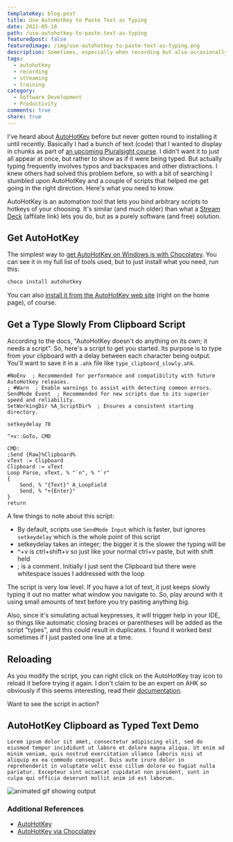 ```yaml
---
templateKey: blog-post
title: Use AutoHotKey to Paste Text as Typing
date: 2021-05-18
path: /use-autohotkey-to-paste-text-as-typing
featuredpost: false
featuredimage: /img/use-autohotkey-to-paste-text-as-typing.png
description: Sometimes, especially when recording but also occasionally to get around website password-paste-protections, it's helpful to paste from your clipboard and have the text appear with a delay between each character as if it were being typed. The free AutoHotKey tool and a custom script will solve this for you.
tags:
  - autohotkey
  - recording
  - streaming
  - training
category:
  - Software Development
  - Productivity
comments: true
share: true
---
```


I've heard about [AutoHotKey](https://www.autohotkey.com/) before but never gotten round to installing it until recently. Basically I had a bunch of text (code) that I wanted to display in chunks as part of [an upcoming Pluralsight course](https://www.pluralsight.com/authors/steve-smith). I didn't want it to just all appear at once, but rather to show as if it were being typed. But actually typing frequently involves typos and backspaces and other distractions. I knew others had solved this problem before, so with a bit of searching I stumbled upon AutoHotKey and a couple of scripts that helped me get going in the right direction. Here's what you need to know.

AutoHotKey is an automation tool that lets you bind arbitrary scripts to hotkeys of your choosing. It's similar (and much older) than what a [Stream Deck](https://amzn.to/3v4ojjQ) (affilate link) lets you do, but as a purely software (and free) solution.

## Get AutoHotKey

The simplest way to [get AutoHotKey on Windows is with Chocolatey](https://community.chocolatey.org/packages/autohotkey). You can see it in my full list of tools used, but to just install what you need, run this:

```powershell
choco install autohotkey
```

You can also [install it from the AutoHotKey web site](https://www.autohotkey.com/) (right on the home page), of course.

## Get a Type Slowly From Clipboard Script

According to the docs, "AutoHotKey doesn't do anything on its own; it needs a script". So, here's a script to get you started. Its purpose is to type from your clipboard with a delay between each character being output. You'll want to save it in a `.ahk` file like `type_clipboard_slowly.ahk`.

```text
#NoEnv  ; Recommended for performance and compatibility with future AutoHotkey releases.
; #Warn  ; Enable warnings to assist with detecting common errors.
SendMode Event  ; Recommended for new scripts due to its superior speed and reliability.
SetWorkingDir %A_ScriptDir%  ; Ensures a consistent starting directory.

setkeydelay 70

^+v::GoTo, CMD

CMD:
;Send {Raw}%Clipboard%
vText := Clipboard
Clipboard := vText
Loop Parse, vText, % "`n", % "`r"
{
    Send, % "{Text}" A_LoopField
    Send, % "+{Enter}"
}
return
```

A few things to note about this script:

- By default, scripts use `SendMode Input` which is faster, but ignores `setkeydelay` which is the whole point of this script
- setkeydelay takes an integer; the bigger it is the slower the typing will be
- ^+v is ctrl+shift+v so just like your normal ctrl+v paste, but with shift held
- ; is a comment. Initially I just sent the Clipboard but there were whitespace issues I addressed with the loop

The script is very low level. If you have a lot of text, it just keeps slowly typing it out no matter what window you navigate to. So, play around with it using small amounts of text before you try pasting anything big.

Also, since it's simulating actual keypresses, it will trigger help in your IDE, so things like automatic closing braces or parentheses will be added as the script "types", and this could result in duplicates. I found it worked best sometimes if I just pasted one line at a time.

## Reloading

As you modify the script, you can right click on the AutoHotKey tray icon to reload it before trying it again. I don't claim to be an expert on AHK so obviously if this seems interesting, read their [documentation](https://www.autohotkey.com/docs/AutoHotkey.htm).

Want to see the script in action?

## AutoHotKey Clipboard as Typed Text Demo

```
Lorem ipsum dolor sit amet, consectetur adipiscing elit, sed do eiusmod tempor incididunt ut labore et dolore magna aliqua. Ut enim ad minim veniam, quis nostrud exercitation ullamco laboris nisi ut aliquip ex ea commodo consequat. Duis aute irure dolor in reprehenderit in voluptate velit esse cillum dolore eu fugiat nulla pariatur. Excepteur sint occaecat cupidatat non proident, sunt in culpa qui officia deserunt mollit anim id est laborum.
```

![animated gif showing output](/img/ahk-clipboard-as-typed-text.gif)

### Additional References

- [AutoHotKey](https://www.autohotkey.com)
- [AutoHotKey via Chocolatey](https://community.chocolatey.org/packages/autohotkey)
